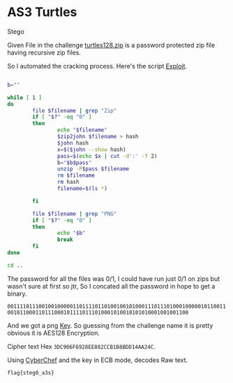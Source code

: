# AS3 Turtles
Stego

Given File in the challenge [turtles128.zip](./A3S_turtles/turtles128.zip) is a password protected zip file having recursive zip files.

So I automated the cracking process. Here's the script [Exploit](./A3S_turtles/exploit.sh).

```bash

b=""

while [ 1 ]
do
        file $filename | grep "Zip"
        if [ "$?" -eq "0" ]
        then
                echo "$filename"
                $zip2john $filename > hash
                $john hash
                x=$($john --show hash)
                pass=$(echo $x | cut -d':' -f 2)
                b="$b$pass"
                unzip -P$pass $filename
                rm $filename
                rm hash
                filename=$(ls *)

        fi

        file $filename | grep "PNG"
        if [ "$?" -eq "0" ]
        then
                echo "$b"               
                break
        fi
done

cd ..

```

The password for all the files was 0/1, I could have run just 0/1 on zips but wasn't sure at first so jtr, So I concated all the password in hope to get a binary.

`00111101110010010000011011110110100100101000111011101000100000101100110010110001101110001011110111010001010010101010001001001100`

And we got a png [Key](./A3S_turtles/key.png). So guessing from the challenge name it is pretty obvious it is AES128 Encryption.

Cipher text Hex `3DC906F6928EE882CCB1B8BDD14AA24C`.

Using [CyberChef](https://gchq.github.io/CyberChef/) and the key in ECB mode, decodes Raw text.

`flag{steg0_a3s}` 
